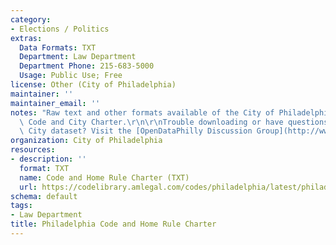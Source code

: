 ```yaml
---
category:
- Elections / Politics
extras:
  Data Formats: TXT
  Department: Law Department
  Department Phone: 215-683-5000
  Usage: Public Use; Free
license: Other (City of Philadelphia)
maintainer: ''
maintainer_email: ''
notes: "Raw text and other formats available of the City of Philadelphia Municipal\
  \ Code and City Charter.\r\n\r\nTrouble downloading or have questions about this\
  \ City dataset? Visit the [OpenDataPhilly Discussion Group](http://www.phila.gov/data/discuss/)"
organization: City of Philadelphia
resources:
- description: ''
  format: TXT
  name: Code and Home Rule Charter (TXT)
  url: https://codelibrary.amlegal.com/codes/philadelphia/latest/philadelphia_pa/0-0-0-184124
schema: default
tags:
- Law Department
title: Philadelphia Code and Home Rule Charter
---
```

